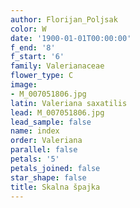 ```yaml
---
author: Florijan_Poljsak
color: W
date: '1900-01-01T00:00:00'
f_end: '8'
f_start: '6'
family: Valerianaceae
flower_type: C
image:
- M_007051806.jpg
latin: Valeriana saxatilis
lead: M_007051806.jpg
lead_sample: false
name: index
order: Valeriana
parallel: false
petals: '5'
petals_joined: false
star_shape: false
title: Skalna špajka
---
```


